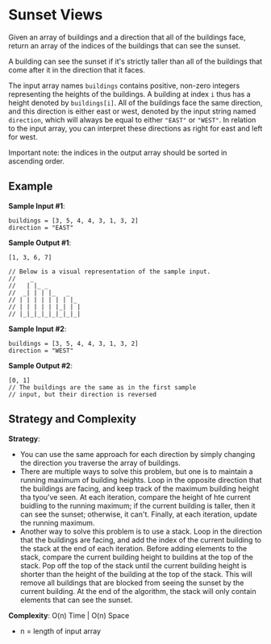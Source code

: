 # Sunset Views
Given an array of buildings and a direction that all of the buildings face, return an array of the indices of the buildings that can see the sunset.  

A building can see the sunset if it's strictly taller than all of the buildings that come after it in the direction that it faces.  

The input array names `buildings` contains positive, non-zero integers representing the heights of the buildings. A building at index `i` thus has a height denoted by `buildings[i]`. All of the buildings face the same direction, and this direction is either east or west, denoted by the input string named `direction`, which will always be equal to either `"EAST"` or `"WEST"`. In relation to the input array, you can interpret these directions as right for east and left for west.  

Important note: the indices in the output array should be sorted in ascending order.  

## Example
__Sample Input #1__:
```
buildings = [3, 5, 4, 4, 3, 1, 3, 2]
direction = "EAST"
```
__Sample Output #1__:
```
[1, 3, 6, 7]

// Below is a visual representation of the sample input.
//    _
//   | |_ _
//  _| | | |_   _
// | | | | | | | |_
// | | | | | |_| | |
// |_|_|_|_|_|_|_|_|
```
__Sample Input #2__:
```
buildings = [3, 5, 4, 4, 3, 1, 3, 2]
direction = "WEST"
```
__Sample Output #2__:
```
[0, 1]
// The buildings are the same as in the first sample
// input, but their direction is reversed
```

## Strategy and Complexity
__Strategy__:
* You can use the same approach for each direction by simply changing the direction you traverse the array of buildings.
* There are multiple ways to solve this problem, but one is to maintain a running maximum of building heights. Loop in the opposite direction that the buildings are facing, and keep track of the maximum building height tha tyou've seen. At each iteration, compare the height of hte current buidling to the running maximum; if the current building is taller, then it can see the sunset; otherwise, it can't. Finally, at each iteration, update the running maximum.
* Another way to solve this problem is to use a stack. Loop in the direction that the buildings are facing, and add the index of the current building to the stack at the end of each iteration. Before adding elements to the stack, compare the current building height to buildins at the top of the stack. Pop off the top of the stack until the current building height is shorter than the height of the building at the top of the stack. This will remove all buildings that are blocked from seeing the sunset by the current building. At the end of the algorithm, the stack will only contain elements that can see the sunset.

__Complexity__: O(n) Time | O(n) Space
* n = length of input array

